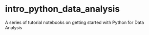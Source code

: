 # intro_python_data_analysis
A series of tutorial notebooks on getting started with Python for Data Analysis
